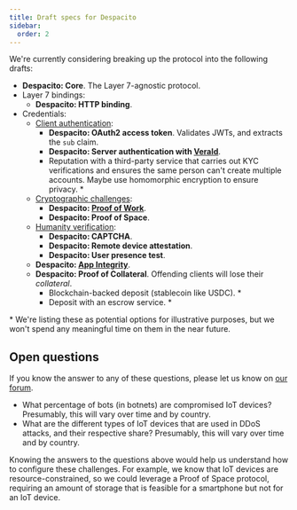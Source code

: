 ```yaml
---
title: Draft specs for Despacito
sidebar:
  order: 2
---
```


We're currently considering breaking up the protocol into the following drafts:

- **Despacito: Core**. The Layer 7-agnostic protocol.
- Layer 7 bindings:
  - **Despacito: HTTP binding**.
- Credentials:
  - [Client authentication](https://ddos.report/tactics/authentication/):
    - **Despacito: OAuth2 access token**. Validates JWTs, and extracts the `sub` claim.
    - **Despacito: Server authentication with [VeraId](https://veraid.net/)**.
    - Reputation with a third-party service that carries out KYC verifications and ensures the same person can't create multiple accounts. Maybe use homomorphic encryption to ensure privacy. \*
  - [Cryptographic challenges](https://ddos.report/tactics/crypto-challenges/):
    - **Despacito: [Proof of Work](https://ddos.report/tactics/crypto-challenges/#proof-of-work)**.
    - **Despacito: Proof of Space**.
  - [Humanity verification](https://ddos.report/tactics/humanity-verification/):
    - **Despacito: CAPTCHA**.
    - **Despacito: Remote device attestation**.
    - **Despacito: User presence test**.
  - **Despacito: [App Integrity](https://ddos.report/tactics/app-attestation/)**.
  - **Despacito: Proof of Collateral**. Offending clients will lose their _collateral_.
    - Blockchain-backed deposit (stablecoin like USDC). \*
    - Deposit with an escrow service. \*

\* We're listing these as potential options for illustrative purposes,
but we won't spend any meaningful time on them in the near future.

## Open questions

If you know the answer to any of these questions,
please let us know on [our forum](https://github.com/relaycorp/despacito-website/discussions).

- What percentage of bots (in botnets) are compromised IoT devices? Presumably, this will vary over time and by country.
- What are the different types of IoT devices that are used in DDoS attacks, and their respective share? Presumably, this will vary over time and by country.

Knowing the answers to the questions above would help us understand how to configure these challenges.
For example, we know that IoT devices are resource-constrained,
so we could leverage a Proof of Space protocol,
requiring an amount of storage that is feasible for a smartphone but not for an IoT device.
